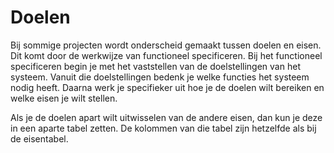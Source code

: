 # Doelen

Bij sommige projecten wordt onderscheid gemaakt tussen doelen en eisen. Dit komt door de werkwijze van functioneel specificeren. Bij het functioneel specificeren begin je met het vaststellen van de doelstellingen van het systeem. Vanuit die doelstellingen bedenk je welke functies het systeem nodig heeft. Daarna werk je specifieker uit hoe je de doelen wilt bereiken en welke eisen je wilt stellen. 

Als je de doelen apart wilt uitwisselen van de andere eisen, dan kun je deze in een aparte tabel zetten. De kolommen van die tabel zijn hetzelfde als bij de eisentabel.
